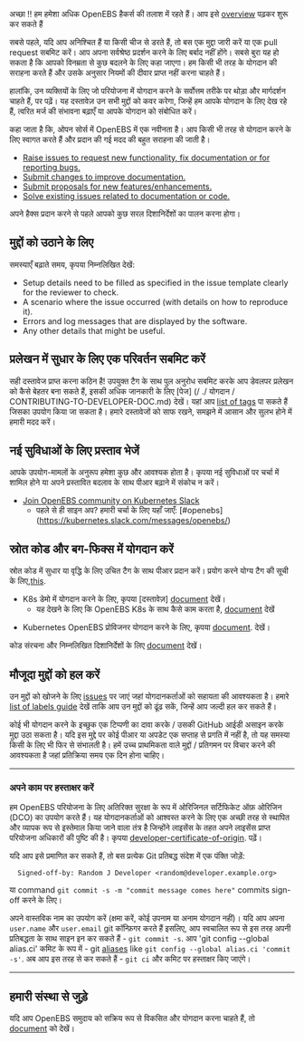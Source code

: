 अच्छा !! हम हमेशा अधिक OpenEBS हैकर्स की तलाश में रहते हैं। आप इसे [overview](./contribute/design/README.md) पढ़कर शुरू कर सकते हैं

सबसे पहले, यदि आप अनिश्चित हैं या किसी चीज से डरते हैं, तो बस एक मुद्दा जारी करें या एक pull request सबमिट करें। आप अपना सर्वश्रेष्ठ प्रदर्शन करने के लिए बर्बाद नहीं होंगे। सबसे बुरा यह हो सकता है कि आपको विनम्रता से कुछ बदलने के लिए कहा जाएगा। हम किसी भी तरह के योगदान की सराहना करते हैं और उसके अनुसार नियमों की दीवार प्राप्त नहीं करना चाहते हैं।

हालांकि, उन व्यक्तियों के लिए जो परियोजना में योगदान करने के सर्वोत्तम तरीके पर थोड़ा और मार्गदर्शन चाहते हैं, पर पढ़ें। यह दस्तावेज़ उन सभी मुद्दों को कवर करेगा, जिन्हें हम आपके योगदान के लिए देख रहे हैं, त्वरित मर्ज की संभावना बढ़ाएँ या आपके योगदान को संबोधित करें।

कहा जाता है कि, ओपन सोर्स में OpenEBS में एक नवीनता है। आप किसी भी तरह से योगदान करने के लिए स्वागत करते हैं और प्रदान की गई मदद की बहुत सराहना की जाती है।

- [Raise issues to request new functionality, fix documentation or for reporting bugs.](#raising-issues)
- [Submit changes to improve documentation.](#submit-change-to-improve-documentation) 
- [Submit proposals for new features/enhancements.](#submit-proposals-for-new-features)
- [Solve existing issues related to documentation or code.](#contributing-to-source-code-and-bug-fixes)

अपने हैक्स प्रदान करने से पहले आपको कुछ सरल दिशानिर्देशों का पालन करना होगा।

## मुद्दों को उठाने के लिए

समस्याएँ बढ़ाते समय, कृपया निम्नलिखित देखें:
- Setup details need to be filled as specified in the issue template clearly for the reviewer to check.
- A scenario where the issue occurred (with details on how to reproduce it).
- Errors and log messages that are displayed by the software.
- Any other details that might be useful.

## प्रलेखन में सुधार के लिए एक परिवर्तन सबमिट करें

सही दस्तावेज प्राप्त करना कठिन है! उपयुक्त टैग के साथ पुल अनुरोध सबमिट करके आप डेवलपर प्रलेखन को कैसे बेहतर बना सकते हैं, इसकी अधिक जानकारी के लिए [पेज] (/ ./ योगदान / CONTRIBUTING-TO-DEVELOPER-DOC.md) देखें। यहां आप [list of tags](./contribute/labels-of-issues.md) पा सकते हैं जिसका उपयोग किया जा सकता है। हमारे दस्तावेजों को साफ रखने, समझने में आसान और सुलभ होने में हमारी मदद करें।

## नई सुविधाओं के लिए प्रस्ताव भेजें

आपके उपयोग-मामलों के अनुरूप हमेशा कुछ और आवश्यक होता है। कृपया नई सुविधाओं पर चर्चा में शामिल होने या अपने प्रस्तावित बदलाव के साथ पीआर बढ़ाने में संकोच न करें।

- [Join OpenEBS community on Kubernetes Slack](https://kubernetes.slack.com)
	- पहले से ही साइन अप? हमारी चर्चा के लिए यहाँ जाएँ: [#openebs] (https://kubernetes.slack.com/messages/openebs/)
	
## स्रोत कोड और बग-फिक्स में योगदान करें

स्रोत कोड में सुधार या वृद्धि के लिए उचित टैग के साथ पीआर प्रदान करें। प्रयोग करने योग्य टैग की सूची के लिए,[this](./contribute/labels-of-issues.md).

* K8s डेमो में योगदान करने के लिए, कृपया [दस्तावेज़] [document](./contribute/CONTRIBUTING-TO-K8S-DEMO.md) देखें।
    - यह देखने के लिए कि OpenEBS K8s के साथ कैसे काम करता है, [document](./k8s/README.md) देखें
- Kubernetes OpenEBS प्रोविजनर योगदान करने के लिए, कृपया  [document](./contribute/CONTRIBUTING-TO-KUBERNETES-OPENEBS-PROVISIONER.md). देखें।

कोड संरचना और निम्नलिखित दिशानिर्देशों के लिए [document](./contribute/design/code-structuring.md) देखें।

## मौजूदा मुद्दों को हल करें
उन मुद्दों को खोजने के लिए [issues](https://github.com/openebs/openebs/issues) पर जाएं जहां योगदानकर्ताओं को सहायता की आवश्यकता है। हमारे [list of labels guide](./contribute/labels-of-issues.md) देखें ताकि आप उन मुद्दों को ढूंढ सकें, जिन्हें आप जल्दी हल कर सकते हैं।

कोई भी योगदान करने के इच्छुक एक टिप्पणी का दावा करके / उसकी GitHub आईडी असाइन करके मुद्दा उठा सकता है। यदि इस मुद्दे पर कोई पीआर या अपडेट एक सप्ताह से प्रगति में नहीं है, तो यह समस्या किसी के लिए भी फिर से संभालती है। हमें उच्च प्राथमिकता वाले मुद्दों / प्रतिगमन पर विचार करने की आवश्यकता है जहां प्रतिक्रिया समय एक दिन होना चाहिए।

---
### अपने काम पर हस्ताक्षर करें
हम OpenEBS परियोजना के लिए अतिरिक्त सुरक्षा के रूप में ओरिजिनल सर्टिफिकेट ऑफ़ ओरिजिन (DCO) का उपयोग करते हैं। यह योगदानकर्ताओं को आश्वस्त करने के लिए एक अच्छी तरह से स्थापित और व्यापक रूप से इस्तेमाल किया जाने वाला तंत्र है जिन्होंने लाइसेंस के तहत अपने लाइसेंस प्राप्त परियोजना अधिकारों की पुष्टि की है।
कृपया [developer-certificate-of-origin](./contribute/developer-certificate-of-origin). पढ़ें।

यदि आप इसे प्रमाणित कर सकते हैं, तो बस प्रत्येक Git प्रतिबद्ध संदेश में एक पंक्ति जोड़ें:

````
  Signed-off-by: Random J Developer <random@developer.example.org>
````

या command `git commit -s -m "commit message comes here"` commits sign-off करने के लिए।

अपने वास्तविक नाम का उपयोग करें (क्षमा करें, कोई उपनाम या अनाम योगदान नहीं)। यदि आप अपना `user.name` और `user.email` git कॉन्फ़िगर करते हैं
इसलिए, आप स्वचालित रूप से इस तरह अपनी प्रतिबद्धता के साथ साइन इन कर सकते हैं - `git commit -s`. आप 'git config --global alias.ci' कमिट के रूप में - git [aliases](https://git-scm.com/book/en/v2/Git-Basics-Git-Aliases) like `git config --global alias.ci 'commit -s'`. अब आप इस तरह से कर सकते हैं - `git ci` और कमिट पर हस्ताक्षर किए जाएंगे।

---

## हमारी संस्था से जुड़े

यदि आप OpenEBS समुदाय को सक्रिय रूप से विकसित और योगदान करना चाहते हैं, तो [document](./community/README.md) को देखें।
